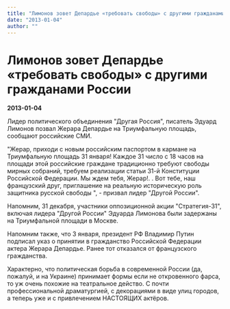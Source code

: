 ```yaml
---
title: "Лимонов зовет Депардье «требовать свободы» с другими гражданами России"
date: "2013-01-04"
author: ""
---
```


# Лимонов зовет Депардье «требовать свободы» с другими гражданами России

**2013-01-04** 

Лидер политического объединения "Другая Россия", писатель Эдуард  Лимонов позвал Жерара Депардье на Триумфальную площадь, сообщают  российские СМИ.



 "Жерар, приходи с новым российским паспортом в кармане на  Триумфальную площадь 31 января! Каждое 31 число с 18 часов на площади  этой российские граждане традиционно требуют свободы мирных собраний, требуем реализации статьи 31-й Конституции Российской Федерации. Мы ждем тебя, Жерар!. . Вот тебе, наш французский друг, приглашение на реальную историческую роль защитника русской свободы ", - призвал лидер "Другой  России".



Напомним, 31 декабря, участники оппозиционной акции "Стратегия-31", включая лидера "Другой России" Эдуарда Лимонова были  задержаны на Триумфальной площади в Москве.

Напомним также, что 3 января, президент РФ Владимир Путин  подписал указ о принятии в гражданство Российской Федерации актера  Жерара Депардье. Ранее тот отказался от французского гражданства.

Характерно, что политическая борьба в современной России (да, пожалуй, и на Украине) принимает формы если не откровенного фарса, то уж очень похожие на  театральное действо. С почти профессиональной  драматургией, с декорациями в виде улиц городов, а теперь уже и с  привлечением НАСТОЯЩИХ актёров.